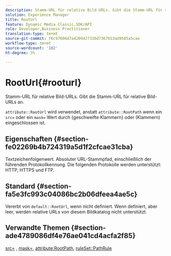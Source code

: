 ```yaml
---
description: Stamm-URL für relative Bild-URLs. Gibt die Stamm-URL für relative Bild-URLs an.
solution: Experience Manager
title: RootUrl
feature: Dynamic Media Classic,SDK/API
role: Developer,Business Practitioner
translation-type: tm+mt
source-git-commit: f6c97606d7a4209427316d7367013ad9585a5cae
workflow-type: tm+mt
source-wordcount: '102'
ht-degree: 3%

---
```



# RootUrl{#rooturl}

Stamm-URL für relative Bild-URLs. Gibt die Stamm-URL für relative Bild-URLs an.

`attribute::RootUrl` wird verwendet, anstatt  `attribute::RootPath` wenn ein  `src=` oder ein  `mask=` Wert durch {geschweifte Klammern} oder (Klammern) eingeschlossen ist.

## Eigenschaften {#section-fe02269b4b724319a5d1f2cfcae31cba}

Textzeichenfolgenwert. Absoluter URL-Stammpfad, einschließlich der führenden Protokollkennung. Die folgenden Protokolle werden unterstützt: HTTP, HTTPS und FTP.

## Standard {#section-fa5e3fc993c04086bc2b06dfeea4ae5c}

Vererbt von `default::RootUrl`, wenn nicht definiert. Wenn definiert, aber leer, werden relative URLs von diesem Bildkatalog nicht unterstützt.

## Verwandte Themen {#section-ade4789086df4e76ae041cd4acfa2f85}

[src=](../../../../../is-api/http-ref/image-serving-api-ref/c-http-protocol-reference/c-command-reference/r-src.md#reference-f6506637778c4c69bf106a7924a91ab1) ,  [mask=](../../../../../is-api/http-ref/image-serving-api-ref/c-http-protocol-reference/c-command-reference/r-mask.md#reference-922254e027404fb890b850e2723ee06e),  [attribute:RootPath](../../../../../is-api/image-catalog/image-serving-api-ref/c-image-catalog-reference/c-attributes-reference/r-rootpath.md#reference-17d57e5967be403b8408fa7214017494),  [ruleSet::PathRule](../../../../../is-api/image-catalog/image-serving-api-ref/c-image-catalog-reference/c-rule-set-reference/c-rule-set-reference.md#concept-3e5058cf3507470b82cac638df23ea8e)
